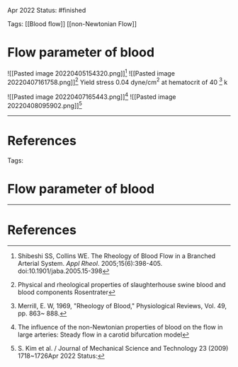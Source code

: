 Apr 2022
Status: #finished 

Tags: [[Blood flow]] [[non-Newtonian Flow]]

# Flow parameter of blood
![[Pasted image 20220405154320.png]][^1]
![[Pasted image 20220407161758.png]][^2]
Yield stress 0.04 dyne/cm$^2$ at hematocrit of 40 [^3]
k
 
![[Pasted image 20220407165443.png]][^4]
![[Pasted image 20220408095902.png]][^5]

---
# References
[^1]: Shibeshi SS, Collins WE. The Rheology of Blood Flow in a Branched Arterial System. _Appl Rheol_. 2005;15(6):398-405. doi:10.1901/jaba.2005.15-398
[^2]: Physical and rheological properties of slaughterhouse swine blood and blood components Rosentrater
[^3]: Merrill, E. W, 1969, "Rheology of Blood," Physiological Reviews, Vol. 49, pp. 863~ 888.
[^4]:The influence of the non-Newtonian properties of blood on the flow in large arteries: Steady flow in a carotid bifurcation model
[^5]: S. Kim et al. / Journal of Mechanical Science and Technology 23 (2009) 1718~1726Apr 2022
Status: 

Tags: 

# Flow parameter of blood





---
# References

